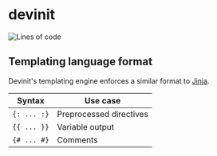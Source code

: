 # devinit

![Lines of code](https://www.aschey.tech/tokei/github.com/kosude/devinit)


## Templating language format

Devinit's templating engine enforces a similar format to [Jinja](https://jinja.palletsprojects.com/en/3.1.x/).

| Syntax      | Use case                         |
|-------------|----------------------------------|
| `{: ... :}` | Preprocessed directives          |
| `{{ ... }}` | Variable output                  |
| `{# ... #}` | Comments                         |
